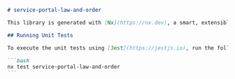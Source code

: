 ````markdown
# service-portal-law-and-order

This library is generated with [Nx](https://nx.dev), a smart, extensible build framework.

## Running Unit Tests

To execute the unit tests using [Jest](https://jestjs.io), run the following command:

```bash
nx test service-portal-law-and-order
```
````

```

```
